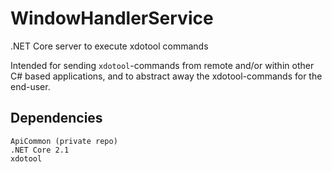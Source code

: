 # WindowHandlerService
.NET Core server to execute xdotool commands

Intended for sending ```xdotool```-commands from remote and/or within other C# based applications, and to abstract away the xdotool-commands for the end-user.

## Dependencies
```
ApiCommon (private repo)
.NET Core 2.1
xdotool
```
